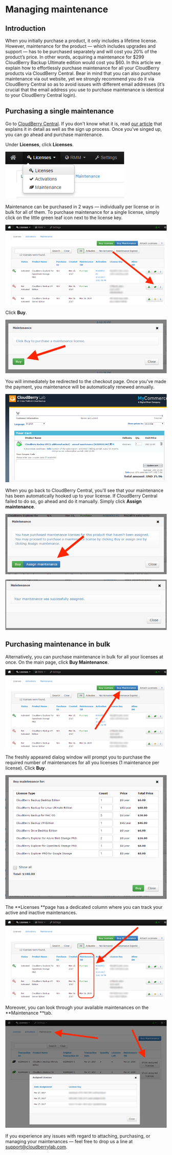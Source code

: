 # Managing maintenance

## Introduction

When you initially purchase a product, it only includes a lifetime license. However, maintenance for the product — which includes upgrades and support — has to be purchased separately and will cost you 20% of the product’s price. In other words, acquiring a maintenance for $299 CloudBerry Backup Ultimate edition would cost you $60. In this article we explain how to effortlessly purchase maintenance for all your CloudBerry products via CloudBerry Central. Bear in mind that you can also purchase maintenance via out website, yet we strongly recommend you do it via CloudBerry Central so as to avoid issues with different email addresses \(it’s crucial that the email address you use to purchase maintenance is identical to your CloudBerry Central login\).

## Purchasing a single maintenance

Go to [CloudBerry Central](http://cloudberrycentral.com/). If you don't know what it is, read [our article](../getting-started-with-cloudberry-centralx.md) that explains it in detail as well as the sign up process. Once you've singed up, you can go ahead and purchase maintenance.

Under **Licenses**, click **Licenses**.

![](../../../.gitbook/assets/central0.png)

Maintenance can be purchased in 2 ways — individually per license or in bulk for all of them. To purchase maintenance for a single license, simply click on the little green leaf icon next to the license key.

![](../../../.gitbook/assets/central1.png)

Click **Buy**.

![](../../../.gitbook/assets/clickbuy.png)

You will immediately be redirected to the checkout page. Once you've made the payment, you maintenance will be automatically renewed annually.

![](../../../.gitbook/assets/shareit.png)

When you go back to CloudBerry Central, you'll see that your maintenance has been automatically hooked up to your license. If CloudBerry Central failed to do so, go ahead and do it manually. Simply click **Assign maintenance**.

![](../../../.gitbook/assets/assignmaintenance.png)

![](../../../.gitbook/assets/assigned.png)

## Purchasing maintenance in bulk

Alternatively, you can purchase maintenance in bulk for all your licenses at once. On the main page, click **Buy Maintenance**.

![](../../../.gitbook/assets/central2.png)

The freshly appeared dialog window will prompt you to purchase the required number of maintenances for all you licenses \(1 maintenance per license\). Click **Buy**.

![](../../../.gitbook/assets/bulk.png)

The **Licenses **page has a dedicated column where you can track your active and inactive maintenances.

![](../../../.gitbook/assets/central3.png)

Moreover, you can look through your available maintenances on the **Maintenance **tab.

![](../../../.gitbook/assets/maintenance.png)

If you experience any issues with regard to attaching, purchasing, or managing your maintenances — feel free to drop us a line at [support@cloudberrylab.com](mailto:support@cloudberrylab.com).

